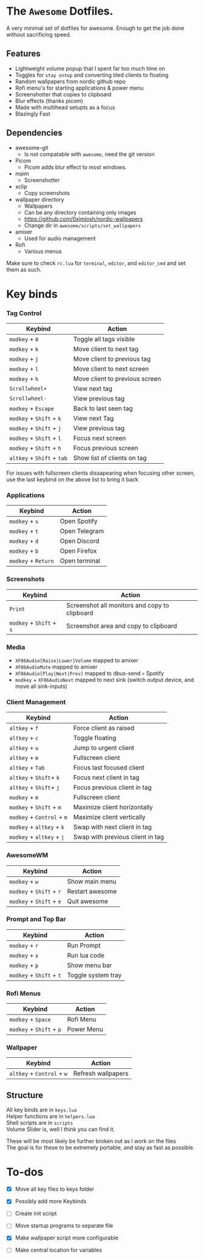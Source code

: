 # The `Awesome` Dotfiles.

A very minimal set of dotfiles for awesome.
Enough to get the job done without sacrificing speed.

## Features

* Lightweight volume popup that I spent far too much time on
* Toggles for `stay ontop` and converting tiled clients to floating
* Random wallpapers from nordic github repo
* Rofi menu's for starting applications & power menu
* Screenshotter that copies to clipboard
* Blur effects (thanks picom)
* Made with multihead setupts as a focus
* Blazingly Fast

## Dependencies

* awesome-git
    * Is not compatable with `awesome`, need the git version
* Picom
    * Picom adds blur effect to most windows.
* maim
    * Screenshotter
* xclip
    * Copy screenshots
* wallpaper directory
    * Wallpapers
    * Can be any directory containing only images
    * https://github.com/0ximjosh/nordic-wallpapers
    * Change dir in `awesome/scripts/set_wallpapers`
* amixer
    * Used for audio management
* Rofi
    * Various menus

Make sure to check `rc.lua` for `terminal`, `editor`, and `editor_cmd` and set them as such.

# Key binds

### Tag Control

| Keybind | Action |
|---------|--------|
|`modkey` + `0` | Toggle all tags visible |
|`modkey` + `k` | Move client to next tag |
|`modkey` + `j` | Move client to previous tag |
|`modkey` + `l` | Move client to next screen |
|`modkey` + `h` | Move client to previous screen |
|`Scrollwheel+` | View next tag |
|`Scrollwheel-` | View previous tag |
|`modkey` + `Escape` | Back to last seen tag |
|`modkey` + `Shift` + `k`| View next Tag |
|`modkey` + `Shift` + `j` | View previous tag |
|`modkey` + `Shift` + `l` | Focus next screen |
|`modkey` + `Shift` + `h` | Focus previous screen |
|`altkey` + `Shift` + `tab` | Show list of clients on tag |

For issues with fullscreen clients dissapearing when focusing other screen,
use the last keybind on the above list to bring it back


### Applications
| Keybind | Action |
|---------|--------|
|`modkey` + `s` | Open Spotify |
|`modkey` + `t` | Open Telegram |
|`modkey` + `d` | Open Discord |
|`modkey` + `b` | Open Firefox |
|`modkey` + `Return` | Open terminal |

### Screenshots
| Keybind | Action |
|---------|--------|
|`Print` | Screenshot all monitors and copy to clipboard|
|`modkey` + `Shift` + `s` | Screenshot area and copy to clipboard |

### Media

* `XF86Audio[Raise|Lower]Volume` mapped to amixer
* `XF86AudioMute` mapped to amixer
* `XF86Audio[Play|Next|Prev]` mapped to dbus-send `>` Spotify
* `modkey` + `XF86AudioNext` mapped to next sink (switch output device, and move all sink-inputs)

### Client Management
| Keybind | Action |
|---------|--------|
|`altkey` + `f` | Force client as raised |
|`altkey` + `c` | Toggle floating |
|`altkey` + `u` | Jump to urgent client |
|`altkey` + `m` | Fullscreen client |
|`altkey` + `Tab` | Focus last focused client |
|`altkey` + `Shift`+ `k` | Focus next client in tag |
|`altkey` + `Shift`+ `j` | Focus previous client in tag |
|`modkey` + `m` | Fullscreen client|
|`modkey` + `Shift` + `m` | Maximize client horizontally|
|`modkey` + `Control` + `m` | Maximize client vertically|
|`modkey` + `altkey` + `k` | Swap with next client in tag |
|`modkey` + `altkey` + `j` | Swap with previous client in tag |

### AwesomeWM
| Keybind | Action |
|---------|--------|
|`modkey` + `w` | Show main menu |
|`modkey` + `Shift` + `r` | Restart awesome |
|`modkey` + `Shift` + `e` | Quit awesome |

### Prompt and Top Bar
| Keybind | Action |
|---------|--------|
|`modkey` + `r` | Run Prompt |
|`modkey` + `x` | Run lua code |
|`modkey` + `p` | Show menu bar |
|`modkey` + `Shift` + `t` | Toggle system tray |

### Rofi Menus
| Keybind | Action |
|---------|--------|
|`modkey` + `Space` | Rofi Menu |
|`modkey` + `Shift` + `p` | Power Menu |

### Wallpaper
| Keybind | Action |
|---------|--------|
|`altkey` + `Control` + `w` | Refresh wallpapers|

## Structure

All key binds are in `keys.lua`  
Helper functions are in `helpers.lua`  
Shell scripts are in `scripts`  
Volume Slider is, well I think you can find it.  

These will be most likely be further broken out as I work on the files  
The goal is for these to be extremely portable, and stay as fast as possible.

# To-dos

- [X] Move all key files to keys folder
- [X] Possibly add more Keybinds
- [ ] Create init script
- [ ] Move startup programs to separate file
- [X] Make wallpaper script more configurable
- [ ] Make central location for variables

